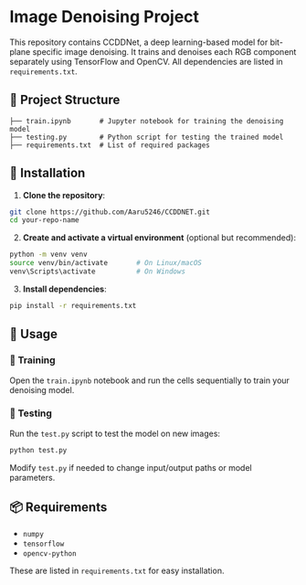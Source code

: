 # Image Denoising Project

This repository contains CCDDNet, a deep learning-based model for bit-plane specific image denoising. It trains and denoises each RGB component separately using TensorFlow and OpenCV. All dependencies are listed in `requirements.txt`.

## 📂 Project Structure

```
├── train.ipynb       # Jupyter notebook for training the denoising model
├── testing.py        # Python script for testing the trained model
├── requirements.txt  # List of required packages

````

## 🔧 Installation

1. **Clone the repository**:

```bash
git clone https://github.com/Aaru5246/CCDDNET.git
cd your-repo-name
````

2. **Create and activate a virtual environment** (optional but recommended):

```bash
python -m venv venv
source venv/bin/activate       # On Linux/macOS
venv\Scripts\activate          # On Windows
```

3. **Install dependencies**:

```bash
pip install -r requirements.txt
```

## 🚀 Usage

### 🔧 Training

Open the `train.ipynb` notebook and run the cells sequentially to train your denoising model.

### 🧪 Testing

Run the `test.py` script to test the model on new images:

```bash
python test.py
```

Modify `test.py` if needed to change input/output paths or model parameters.

## 📦 Requirements

* `numpy`
* `tensorflow`
* `opencv-python`

These are listed in `requirements.txt` for easy installation.